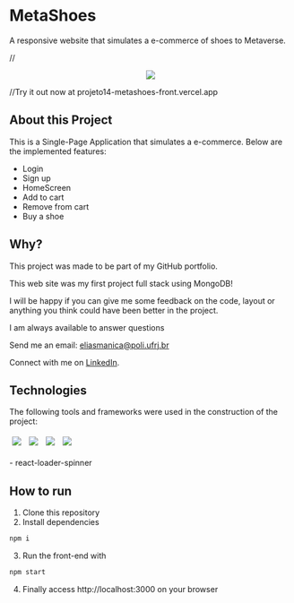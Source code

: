 # MetaShoes

A responsive website that simulates a e-commerce of shoes to Metaverse.

//<center><img src="https://user-images.githubusercontent.com/103606213/187323116-c5047013-2a62-4ef8-b4ac-57f1ff28a966.gif"></center>

//Try it out now at projeto14-metashoes-front.vercel.app

## About this Project

This is a Single-Page Application that simulates a e-commerce. Below are the implemented features:

- Login
- Sign up
- HomeScreen
- Add to cart
- Remove from cart
- Buy a shoe

## Why?

This project was made to be part of my GitHub portfolio.

This web site was my first project full stack using MongoDB! 

I will be happy if you can give me some feedback on the code, layout or anything you think could have been better in the project.

I am always available to answer questions

Send me an email: eliasmanica@poli.ufrj.br

Connect with me on [LinkedIn](https://www.linkedin.com/in/eliasmanica/).

## Technologies
The following tools and frameworks were used in the construction of the project:<br>
<p>
  <img style='margin: 5px;' src='https://img.shields.io/badge/React-20232A?style=for-the-badge&logo=react&logoColor=61DAFB'>
  <img style='margin: 5px;' src='https://img.shields.io/badge/React_Router-CA4245?style=for-the-badge&logo=react-router&logoColor=white'>
  <img style='margin: 5px;' src='https://img.shields.io/badge/styled--components-DB7093?style=for-the-badge&logo=styled-components&logoColor=white'>
  <img style='margin: 5px;' src='https://img.shields.io/badge/axios%20-%2320232a.svg?&style=for-the-badge&color=informational'>
</p>
- react-loader-spinner

## How to run

1. Clone this repository
2. Install dependencies
```bash
npm i
```
3. Run the front-end with
```bash
npm start
```
4. Finally access http://localhost:3000 on your browser
